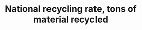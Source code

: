 ---
comments_and_limitations: Research possible data source (Brianna Besch & Kali Kong,
  July 2018)
data_non_statistical: true
goal_meta_link: http://unstats.un.org/sdgs/files/metadata-compilation/Metadata-Goal-12.pdf
graph: null
graph_title: National recycling rate, tons of material recycled
graph_type: null
has_metadata: false
indicator: 12.5.1
indicator_name: National recycling rate, tons of material recycled
indicator_sort_order: 12-05-01
indicator_variable: null
layout: indicator
national_geographical_coverage: United States
permalink: /12-5-1/
published: true
reporting_status: inprogress
sdg_goal: 12
source_active_1: true
source_notes_1: null
source_title_1: null
source_url_1: https://www.epa.gov/facts-and-figures-about-materials-waste-and-recycling/advancing-sustainable-materials-management
target: By 2030, substantially reduce waste generation through prevention, reduction,
  recycling and reuse.
target_id: '12.5'
title: National recycling rate, tons of material recycled
un_custodial_agency: 'UNSD, UNEP (Partnering Agencies: OECD< Eurostat)'
un_designated_tier: '3'
variable_description: null
variable_notes: null
---